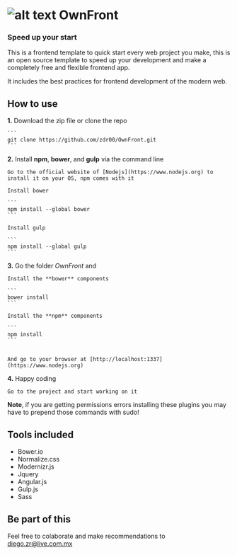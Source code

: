 # ![alt text](https://github.com/zdr00/OwnFront/blob/master/assets/img/logo.png "Logo") OwnFront

### Speed up your start

This is a frontend template to quick start every web project you make, this is an open source template to speed up your development and make a completely free and flexible frontend app.

It includes the best practices for frontend development of the modern web.

## How to use

 **1.** Download the zip file or clone the repo 

  	```
  	git clone https://github.com/zdr00/OwnFront.git
  	```

 **2.** Install **npm**, **bower**, and **gulp** via the command line
	
	Go to the official website of [Nodejs](https://www.nodejs.org) to install it on your OS, npm comes with it

	Install bower

	``` 				
	npm install --global bower
	```

	Install gulp

	```
	npm install --global gulp
	```	

 **3.** Go the folder *OwnFront* and 

 	Install the **bower** components

 	```
 	bower install
 	```

 	Install the **npm** components
 	
	```
	npm install
	```

	
	And go to your browser at [http://localhost:1337](https://www.nodejs.org)

 **4.** Happy coding

	Go to the project and start working on it



**Note**, if you are getting permissions errors installing these plugins you may have to prepend those commands with sudo!

## Tools included

- Bower.io
- Normalize.css
- Modernizr.js
- Jquery
- Angular.js
- Gulp.js
- Sass


## Be part of this

Feel free to colaborate and make recommendations to <diego.zr@live.com.mx>
